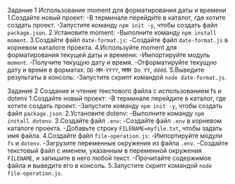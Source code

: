 Задание 1
Использование moment для форматирования даты и времени
1.Создайте новый проект:
-В терминале перейдите в каталог, где хотите создать проект.
-Запустите команду `npm init -y`, чтобы создать файл `package.json`.
2.Установите moment:
-Выполните команду `npm install moment`.
3.Создайте файл `date-format.js`:
-Создайте файл `date-format.js` в корневом каталоге проекта.
4.Используйте moment для форматирования текущей даты и времени:
-Импортируйте модуль `moment`.
-Получите текущую дату и время.
-Отформатируйте текущую дату и время в форматах: `DD-MM-YYYY`, `MMM Do YY`, `dddd`.
5.Выведите результаты в консоль:
-Запустите скрипт командой `node date-format.js`.

Задание 2
Создание и чтение текстового файла с использованием fs и dotenv
1.Создайте новый проект:
-В терминале перейдите в каталог, где хотите создать проект.
-Запустите команду `npm init -y`, чтобы создать файл `package.json`.
2.Установите dotenv:
-Выполните команду `npm install dotenv`.
3.Создайте файл `.env`:
-Создайте файл `.env` в корневом каталоге проекта.
-Добавьте строку `FILENAME=myfile.txt`, чтобы задать имя файла.
4.Создайте файл `file-operation.js`:
-Импортируйте модули `fs` и `dotenv`.
-Загрузите переменные окружения из файла `.env`.
-Создайте текстовый файл с именем, указанным в переменной окружения `FILENAME`, и запишите в него любой текст.
-Прочитайте содержимое файла и выведите его в консоль.
5.Запустите скрипт командой `node file-operation.js`.
